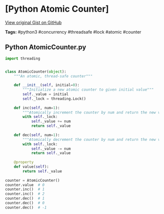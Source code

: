 # [Python Atomic Counter] 

[View original Gist on GitHub](https://gist.github.com/Integralist/339893af379763cf96bc73eb08376759)

**Tags:** #python3 #concurrency #threadsafe #lock #atomic #counter

## Python AtomicCounter.py

```python
import threading


class AtomicCounter(object):
    """An atomic, thread-safe counter"""
    
    def __init__(self, initial=0):
        """Initialize a new atomic counter to given initial value"""
        self._value = initial
        self._lock = threading.Lock()
    
    def inc(self, num=1):
        """Atomically increment the counter by num and return the new value"""
        with self._lock:
            self._value += num
            return self._value
    
    def dec(self, num=1):
        """Atomically decrement the counter by num and return the new value"""
        with self._lock:
            self._value -= num
            return self._value
    
    @property
    def value(self):
        return self._value
      
counter = AtomicCounter()
counter.value  # 0
counter.inc()  # 1
counter.inc()  # 2
counter.dec()  # 1
counter.dec()  # 0
counter.dec()  # -1
```


